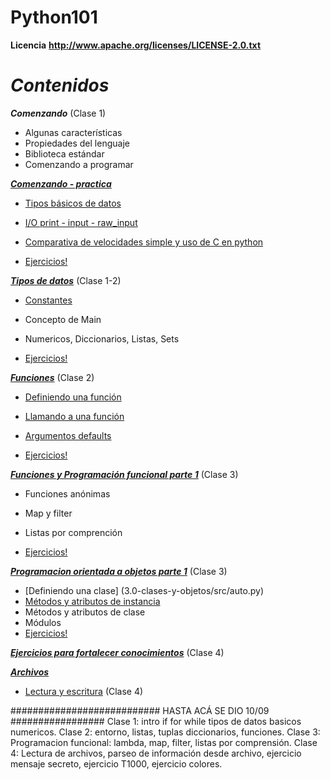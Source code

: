 Python101
=========

**Licencia**
__http://www.apache.org/licenses/LICENSE-2.0.txt__

**_Contenidos_**
================

**_Comenzando_** (Clase 1)

* Algunas características
* Propiedades del lenguaje
* Biblioteca estándar
* Comenzando a programar

[**_Comenzando - practica_**](1.0-comenzando)

* [Tipos básicos de datos](1.0-comenzando/src/main.py)
* [I/O print - input - raw_input](1.0-comenzando/src/main.py)
* [Comparativa de velocidades simple y uso de C en python](1.0-comenzando/src/ejemplosC/execute.txt)

* [Ejercicios!](1.0-comenzando/src/ejercicios.txt)

[**_Tipos de datos_**](2.0-tipos-de-datos) (Clase 1-2)

* [Constantes](2.0-tipos-de-datos/src/constantes.py)
* Concepto de Main
* Numericos, Diccionarios, Listas, Sets

* [Ejercicios!](2.0-tipos-de-datos/ejercicios.txt)

[**_Funciones_**](2.0-funciones) (Clase 2)

* [Definiendo una función](2.0-funciones/src/function_0.py)
* [Llamando a una función](2.0-funciones/src/function_2.py)
* [Argumentos defaults](2.0-funciones/src/function_2.py)

* [Ejercicios!](2.0-funciones/ejercicios.txt)

[**_Funciones y Programación funcional parte 1_**](3.0-prog-funcional-map-filter-lambda/ejercicios.txt) (Clase 3)

* Funciones anónimas
* Map y filter
* Listas por comprención

* [Ejercicios!](3.0-prog-funcional-map-filter-lambda/ejercicios.txt)

[**_Programacion orientada a objetos parte 1_**](3.0-clases-y-objetos) (Clase 3)

* [Definiendo una clase] (3.0-clases-y-objetos/src/auto.py)
* [Métodos y atributos de instancia](3.0-clases-y-objetos/src/auto.py)
* Métodos y atributos de clase
* Módulos
* [Ejercicios!](3.0-clases-y-objetos/ejercicios.txt)

[**_Ejercicios para fortalecer conocimientos_**](4.0-extras-ejercicios)  (Clase 4)

[**_Archivos_**](5.0-archivos)

* [Lectura y escritura](5.0-archivos/src/lectoescritura.py)   (Clase 4)

########################### HASTA ACÁ SE DIO 10/09 #################
Clase 1: intro if for while tipos de datos basicos numericos.
Clase 2: entorno, listas, tuplas diccionarios, funciones.
Clase 3: Programacion funcional: lambda, map, filter, listas por comprensión.
Clase 4: Lectura de archivos, parseo de información desde archivo, ejercicio mensaje secreto, ejercicio T1000, ejercicio colores.
